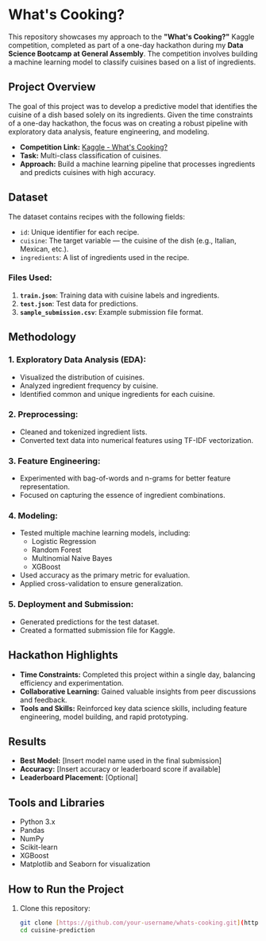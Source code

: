 # What's Cooking?

This repository showcases my approach to the **"What's Cooking?"** Kaggle competition, completed as part of a one-day hackathon during my **Data Science Bootcamp at General Assembly**. The competition involves building a machine learning model to classify cuisines based on a list of ingredients.

## Project Overview

The goal of this project was to develop a predictive model that identifies the cuisine of a dish based solely on its ingredients. Given the time constraints of a one-day hackathon, the focus was on creating a robust pipeline with exploratory data analysis, feature engineering, and modeling.

- **Competition Link:** [Kaggle - What's Cooking?](https://www.kaggle.com/c/whats-cooking)
- **Task:** Multi-class classification of cuisines.
- **Approach:** Build a machine learning pipeline that processes ingredients and predicts cuisines with high accuracy.

## Dataset

The dataset contains recipes with the following fields:

- `id`: Unique identifier for each recipe.
- `cuisine`: The target variable — the cuisine of the dish (e.g., Italian, Mexican, etc.).
- `ingredients`: A list of ingredients used in the recipe.

### Files Used:
1. **`train.json`**: Training data with cuisine labels and ingredients.
2. **`test.json`**: Test data for predictions.
3. **`sample_submission.csv`**: Example submission file format.

## Methodology

### 1. **Exploratory Data Analysis (EDA):**
   - Visualized the distribution of cuisines.
   - Analyzed ingredient frequency by cuisine.
   - Identified common and unique ingredients for each cuisine.

### 2. **Preprocessing:**
   - Cleaned and tokenized ingredient lists.
   - Converted text data into numerical features using TF-IDF vectorization.

### 3. **Feature Engineering:**
   - Experimented with bag-of-words and n-grams for better feature representation.
   - Focused on capturing the essence of ingredient combinations.

### 4. **Modeling:**
   - Tested multiple machine learning models, including:
     - Logistic Regression
     - Random Forest
     - Multinomial Naive Bayes
     - XGBoost
   - Used accuracy as the primary metric for evaluation.
   - Applied cross-validation to ensure generalization.

### 5. **Deployment and Submission:**
   - Generated predictions for the test dataset.
   - Created a formatted submission file for Kaggle.

## Hackathon Highlights

- **Time Constraints:** Completed this project within a single day, balancing efficiency and experimentation.
- **Collaborative Learning:** Gained valuable insights from peer discussions and feedback.
- **Tools and Skills:** Reinforced key data science skills, including feature engineering, model building, and rapid prototyping.

## Results

- **Best Model:** [Insert model name used in the final submission]
- **Accuracy:** [Insert accuracy or leaderboard score if available]
- **Leaderboard Placement:** [Optional]

## Tools and Libraries

- Python 3.x
- Pandas
- NumPy
- Scikit-learn
- XGBoost
- Matplotlib and Seaborn for visualization

## How to Run the Project

1. Clone this repository:
   ```bash
   git clone [https://github.com/your-username/whats-cooking.git](https://github.com/saima-abdullah/cuisine-prediction)
   cd cuisine-prediction
   
